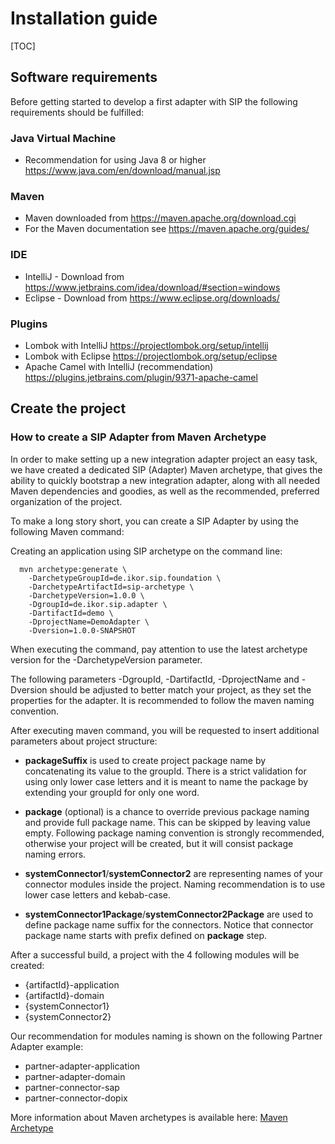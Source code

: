 # Installation guide

[TOC]

## Software requirements

Before getting started to develop a first adapter with SIP the following requirements should be fulfilled:

### Java Virtual Machine

- Recommendation for using Java 8 or higher <https://www.java.com/en/download/manual.jsp>

### Maven

- Maven downloaded from <https://maven.apache.org/download.cgi>
- For the Maven documentation see <https://maven.apache.org/guides/>

### IDE

- IntelliJ - Download from <https://www.jetbrains.com/idea/download/#section=windows>
- Eclipse - Download from <https://www.eclipse.org/downloads/>

### Plugins

- Lombok with IntelliJ <https://projectlombok.org/setup/intellij>
- Lombok with Eclipse <https://projectlombok.org/setup/eclipse>
- Apache Camel with IntelliJ (recommendation) <https://plugins.jetbrains.com/plugin/9371-apache-camel>

## Create the project

### How to create a SIP Adapter from Maven Archetype

In order to make setting up a new integration adapter project an easy task, we have created a dedicated SIP (Adapter) Maven archetype, that gives the ability to quickly bootstrap a new integration adapter, along with all needed Maven dependencies and goodies, as well as the recommended, preferred organization of the project.

To make a long story short, you can create a SIP Adapter by using the following Maven command:

Creating an application using SIP archetype on the command line:

```shell
  mvn archetype:generate \
    -DarchetypeGroupId=de.ikor.sip.foundation \
    -DarchetypeArtifactId=sip-archetype \
    -DarchetypeVersion=1.0.0 \
    -DgroupId=de.ikor.sip.adapter \
    -DartifactId=demo \
    -DprojectName=DemoAdapter \
    -Dversion=1.0.0-SNAPSHOT
```

When executing the command, pay attention to use the latest archetype version for the -DarchetypeVersion parameter.

The following parameters -DgroupId, -DartifactId, -DprojectName and -Dversion should be adjusted to better match your project,
as they set the properties for the adapter. It is recommended to follow the maven naming convention.

After executing maven command, you will be requested to insert additional parameters about project structure:

- **packageSuffix** is used to create project package name by concatenating its value to the groupId. There is a strict validation
  for using only lower case letters and it is meant to name the package by extending your groupId for only one word.

- **package** (optional) is a chance to override previous package naming and provide full package name. This can be skipped
  by leaving value empty. Following package naming convention is strongly recommended, otherwise your project will be
  created, but it will consist package naming errors.

- **systemConnector1**/**systemConnector2** are representing names of your connector modules inside the project.
  Naming recommendation is to use lower case letters and kebab-case.

- **systemConnector1Package**/**systemConnector2Package** are used to define package name suffix for the connectors. Notice that
  connector package name starts with prefix defined on **package** step.

After a successful build, a project with the 4 following modules will be created:

- {artifactId}-application
- {artifactId}-domain
- {systemConnector1}
- {systemConnector2}

Our recommendation for modules naming is shown on the following Partner Adapter example:

- partner-adapter-application
- partner-adapter-domain
- partner-connector-sap
- partner-connector-dopix

More information about Maven archetypes is available here:
[Maven Archetype](https://maven.apache.org/guides/introduction/introduction-to-archetypes.html)
